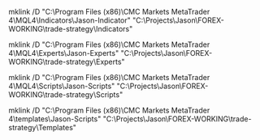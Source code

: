 mklink /D "C:\Program Files (x86)\CMC Markets MetaTrader 4\MQL4\Indicators\Jason-Indicator" "C:\Projects\Jason\FOREX-WORKING\trade-strategy\Indicators"


 
 mklink /D "C:\Program Files (x86)\CMC Markets MetaTrader 4\MQL4\Experts\Jason-Experts" "C:\Projects\Jason\FOREX-WORKING\trade-strategy\Experts"


  mklink /D "C:\Program Files (x86)\CMC Markets MetaTrader 4\MQL4\Scripts\Jason-Scripts" "C:\Projects\Jason\FOREX-WORKING\trade-strategy\Scripts"


   mklink /D "C:\Program Files (x86)\CMC Markets MetaTrader 4\templates\Jason-Scripts" "C:\Projects\Jason\FOREX-WORKING\trade-strategy\Templates"

    